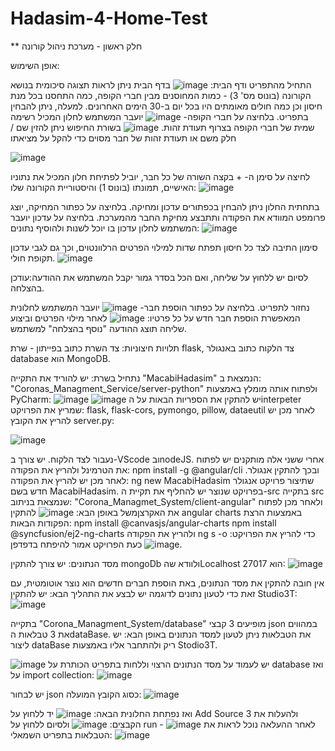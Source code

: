 # Hadasim-4-Home-Test
**
חלק ראשון - מערכת ניהול קורונה

אופן השימוש:

התחיל מהתפריט ודף הבית:
![image](https://github.com/TairMalul/Hadasim-4-Home-Test/assets/118104637/f49b7ae0-2eff-4183-805e-de9d55dadf78)
בדף הבית ניתן לראות תצוגה סיכומית בנושא הקורונה (בונוס מס' 3) - כמות המחוסנים מבין חברי הקופה, כמה התחסנו בכל מנת חיסון וכן כמה חולים מאומתים היו בכל יום ב-30 הימים האחרונים.
למעלה, ניתן להבחין בתפריט. בלחיצה על חברי הקופה-
![image](https://github.com/TairMalul/Hadasim-4-Home-Test/assets/118104637/b8071d05-3f88-4f89-9e46-57da311d6eaa)
יועבר המשתמש לחלון המכיל רשימה שמית של חברי הקופה בצרוף תעודת זהות. 
![image](https://github.com/TairMalul/Hadasim-4-Home-Test/assets/118104637/d50028d6-080d-479c-b3b6-078e7aade0d3)
בשורת החיפוש ניתן להזין שם / חלק משם או תעודת זהות של חבר מסוים כדי להקל על מציאתו

![image](https://github.com/TairMalul/Hadasim-4-Home-Test/assets/118104637/ca461ef7-72fd-411a-a91a-1976c69e0166)

לחיצה על סימן ה- + בקצה השורה של כל חבר, יוביל לפתיחת חלון המכיל את נתוניו האישיים, תמונתו (בונוס 1) והיסטוריית הקורונה שלו:
![image](https://github.com/TairMalul/Hadasim-4-Home-Test/assets/118104637/4697d424-e6e7-44e2-b386-bd6114b8b54d)

בתחתית החלון ניתן להבחין בכפתורים עדכון ומחיקה. בלחיצה על כפתור המחיקה, יוצג פרומפט המוודא את הפקודה ותתבצע מחיקת החבר מהמערכת.
בלחיצה על עדכון יועבר המשתמש לחלון עדכון בו יוכל לשנות ולהוסיף נתונים:
![image](https://github.com/TairMalul/Hadasim-4-Home-Test/assets/118104637/ba39aa0f-8f17-483e-abd7-80d03e3c0fc1)

סימון התיבה לצד כל חיסון תפתח שדות למילוי הפרטים הרלוונטוים, וכך גם לגבי עדכון תקופת חולי.
![image](https://github.com/TairMalul/Hadasim-4-Home-Test/assets/118104637/a25750b0-9cc8-4f30-861a-b23e7e13536f)

לסיום יש ללחוץ על שליחה, ואם הכל בסדר גמור יקבל המשתמש את ההודעה:עודכן בהצלחה.

נחזור לתפריט.
בלחיצה על כפתור הוספת חבר-
![image](https://github.com/TairMalul/Hadasim-4-Home-Test/assets/118104637/d1ec7775-6ef4-4029-ab45-d24ec24da3fb)
יועבר המשתמש לחלונית המאפשרת הוספת חבר חדש על כל פרטיו:
![image](https://github.com/TairMalul/Hadasim-4-Home-Test/assets/118104637/bc3edc0f-7015-4bb9-b217-e79347c2109b)
לאחר מילוי הפרטים וביצוע שליחה תוצג ההודעה "נוסף בהצלחה" למשתמש.

תלויות חיצוניות:
צד השרת כתוב בפייתון - שרת flask, צד הלקוח כתוב באנגולר database הוא MongoDB.

נתחיל בשרת:
יש להוריד את התקייה "MacabiHadasim" הנמצאת ב: "Coronas_Managment_Service/server-python" ולפתוח אותה מומלץ באמצעות PyCharm:
![image](https://github.com/TairMalul/Hadasim-4-Home-Test/assets/118104637/5d5b9f7f-19dd-44be-accf-8b77d1bbcafd)
![image](https://github.com/TairMalul/Hadasim-4-Home-Test/assets/118104637/ac44bb6e-1728-4bbb-b6b4-4996eb35c225)
יש להתקין את הספריות הבאות על הinterpeter שמריץ את הפרויקט:
flask, flask-cors, pymongo, pillow, dataeutil
לאחר מכן יש להריץ את הקובץ server.py:

![image](https://github.com/TairMalul/Hadasim-4-Home-Test/assets/118104637/9e48b9e2-4414-4255-9ed0-071ca975e6e8)

נעבור לצד הלקוח. יש צורך ב-VScode ובnodeJS. 
אחרי ששני אלה מותקנים יש לפתוח את הטרמינל ולהריץ את הפקודה: npm install -g @angular/cli ובכך להתקין אנגולר. לאחר מכן יש להריץ את הפקודה: ng new MacabiHadasim שתיצור פרויקט אנגולר חדש בשם MacabiHadasim. בפרויקט שנוצר יש להחליף את תקיית ה-src בתקייה src שנמצאת בניתוב: "Corona_Managmet_System/client-angular" ולאחר מכן לפתוח את האקרצןמשל באופן הבא:
![image](https://github.com/TairMalul/Hadasim-4-Home-Test/assets/118104637/b8edea47-681d-4916-a9bb-5aa09ba8c70b)
להתקין angular charts באמצעות הרצת הפקודות הבאות:
npm install @canvasjs/angular-charts
npm install @syncfusion/ej2-ng-charts
ולהריץ את הפקודה ng s -o כדי להריץ את הפרויקט:![image](https://github.com/TairMalul/Hadasim-4-Home-Test/assets/118104637/3facde17-ae50-42b5-ab27-28862a1bf7a1)
כעת הפרויקט אמור להיפתח בדפדפן.


 מסד הנתונים: 
 יש צורך להתקין mongoDb ולוודא שהLocalhost הוא 27017:
 ![image](https://github.com/TairMalul/Hadasim-4-Home-Test/assets/118104637/56749c1f-057c-468c-88c3-298ebaef6493)

אין חובה להתקין את מסד הנתונים, באת הוספת חברים חדשים הוא נוצר אוטומטית, עם זאת כדי לטעון נתונים לדוגמה יש לבצע את התהליך הבא:
יש להתקין Studio3T: ![image](https://github.com/TairMalul/Hadasim-4-Home-Test/assets/118104637/bdb0895e-7058-4d71-a057-4c26256423d1)

 בתקייה "Corona_Managment_System/database" מופיעים 3 קבצי json במהווים את 3 טבלאות הdataBase. את הטבלאות ניתן לטעון למסד הנתונים באופן הבא: יש ליצור dataBase ריק ולהתחבר אליו באמצעות Stodio3T. 

![image](https://github.com/TairMalul/Hadasim-4-Home-Test/assets/118104637/569fb9c4-a521-495e-bc6c-8a917df9ff4d)
יש לעמוד על מסד הנתונים הרצוי וללחות בתפריט הכותרת על database ואז על import collection:
![image](https://github.com/TairMalul/Hadasim-4-Home-Test/assets/118104637/084f82e3-709b-434b-bf3e-52bdf59188a7)

יש לבחור json כסוג הקובץ המועלה:
![image](https://github.com/TairMalul/Hadasim-4-Home-Test/assets/118104637/c8edcd33-8069-421f-882c-cfe200a7f67b)

ואז נפתחת החלונית הבאה:
![image](https://github.com/TairMalul/Hadasim-4-Home-Test/assets/118104637/dad9525f-f45b-4af9-b9d5-ee1cd63ec0bf)
יד ללחוץ על Add Source ולהעלות את 3 הקבצים: 
![image](https://github.com/TairMalul/Hadasim-4-Home-Test/assets/118104637/8026aadb-5705-4e74-8f76-bcedfd7012af)
ולסיום ללחוץ על run - ![image](https://github.com/TairMalul/Hadasim-4-Home-Test/assets/118104637/4d6f5346-ae0e-417f-aff6-fc5bd1aaedae)
לאחר ההעלאה נוכל לראות את הטבלאות בתפריט השמאלי:
![image](https://github.com/TairMalul/Hadasim-4-Home-Test/assets/118104637/9969aa29-640e-4faf-967b-795fbbfd2ed0)




